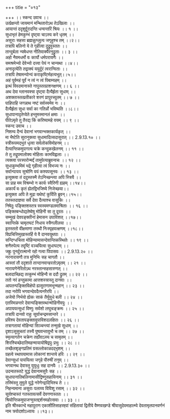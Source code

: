 +++
title = "०१३"

+++
।। स्कन्द उवाच ।।  
उत्प्रेक्षन्तो जायमानं मन्थितारोऽथ तेऽखिलाः ।।  
आयान्तं ददृशुर्द्दूरादन्ति धन्वन्तरिं श्रियः ।। १ ।।  
सुधाभृतं हेमकुम्भं दृष्ट्वा चाऽस्य करे धृतम् ।।  
असुराः सहसा ब्रह्मन्नुत्प्लुत्य जगृहुश्च तम् ।।२।।  
तत्रापि बलिनो ये ते गृहीत्वा दुद्रुवुस्ततः ।।  
तान्दुर्बला न्यषेधन्त नीतिवाक्यैरनुद्रुताः ।। ३ ।।  
अहो नैवमधर्मो वः कार्यो धर्मपरायणैः ।।  
समश्रमेभ्यो देवेभ्यो दत्त्वा पेयं न चान्यथा ।।४।।  
अनादृत्येति तद्वाक्यं ययुर्दूरं त्वरान्विताः ।।  
तत्रापि तेषामन्योन्यं कराकृष्टिर्महत्यभूत्।।५।।  
अहं पूर्वमहं पूर्वं न त्वं न त्वं पिबाम्यहम् ।।  
इत्थं विवदमानास्ते नापुस्तत्प्राशनक्षणम् ।। ६ ।।  
अथ देवा म्लानवक्त्रा दृष्ट्वा दैत्यैर्हृता सुधाम् ।।  
अशक्तास्तत्प्रतीकारे शरणं प्रापुरच्युतम् ।। ७ ।।  
पाहिपाहि जगन्नाथ नष्टं सर्वस्वमेव नः ।।  
दैत्यैर्हृता सुधा सर्वा का गतिर्न्नो भविष्यति ।।८।।  
सुधापानादृतेप्येते हन्तुमस्मानलं क्षमाः ।।  
पीतेऽमृते तु तैरद्य किं करिष्यामहे वयम् ।। ९ ।।  
स्कन्द उवाच ।।  
निशम्य दैन्यं देवानां भगवान्भक्तकार्यकृत् ।।  
मा भैष्टेति सुरानुक्त्वा सुधामादित्सदासुरात् ।। 2.9.13.१० ।।  
स्त्रीरूपमद्भुतं धृत्वा सर्वलोकविमोहनम् ।।  
दैत्यान्तिकमुपागत्य चक्रे कन्दुकखेलनम् ।। ११ ।।  
ते तु तद्रूपमालोक्य मोहिताः कामविह्वलाः ।।  
त्यक्त्वा परस्परोन्मर्द्दं तामुपेत्याब्रुवन्वचः ।। १२ ।।  
सुधाकुम्भमिमं भद्रे गृहीत्वा त्वं विभज्य नः ।।  
सर्वान्पायय सुश्रोणि वयं कश्यपसूनवः ।। १३ ।।  
इत्युक्त्वा तं ददुस्तस्मै तेऽनिच्छन्त्या अपि स्त्रियै ।।  
सा प्राह मम विश्रम्भो न कार्यः स्वैरिणी ह्यहम् ।।१४।।  
अकार्यं वः कृतं ह्येतद्विभजिष्ये निजेच्छया।।  
इत्युक्ता अपि ते मूढा यथेष्टं कुर्विति ब्रुवन्।।१५।।  
ततस्तदाज्ञया सर्वे देवा दैत्याश्च वासुकिः ।।  
निषेदुः पङ्क्तिशस्तत्र स्वस्वमण्डलमाश्रिताः ।। १६ ।।  
पङ्क्तिबन्धोद्यतेष्वेषु मोहिनी सा तु दूरतः ।।  
सम्मुखं देवपङ्क्तीनां हेमासन उपाविशत् ।।१७।।  
स्वान्तिके चामृतघटं निधाय स्त्रैणलीलया ।।  
इतस्ततो वीक्षमाणा तस्थौ निःस्पृहवत्क्षणम् ।।१८।।  
विप्रचित्तिमुखास्तर्हि ये वै दानवयूथपाः ।।  
सन्दिग्धचित्ता मोहिन्यामासन्देवान्तिकस्थितेः ।। १९ ।।  
शनैरुपेत्य तद्दृष्टिं वञ्चयित्वा सुधाघटम् ।।  
जह्रुः पुनर्दुरात्मानो रहो गत्वा पिपासवः ।। 2.9.13.२० ।।  
नरनारायणौ तत्र मुनिभिः सह चागतौ ।।  
आस्तां तौ ददृशाते तान्दानवान्हरतोऽमृतम् ।। २१ ।।  
नारायणेनेरितोऽथ नरस्तान्सहसारुणत् ।।  
बलादाच्छिद्य तत्कुम्भं मोहिन्यै स ददौ द्रुतम् ।। २२ ।।  
ततो नरं हन्तुकामा आत्तशस्त्रास्तु दानवाः ।।  
आपतन्पङ्क्तिविक्षेपो ह्यसुराणामभून्महान् ।। २३ ।।  
तदा नरोपि भगवान्देवदैत्यनरैरपि ।।  
अजेयो निर्भयो ह्येकः साकं तैर्युयुधे बली ।। २४ ।।  
एतस्मिन्नन्तरे देवान्पङ्क्तिस्थान्मोहिनीवपुः ।।  
अपाययत्सुधां विष्णुः सर्वशो लघुचङ्क्रमः ।। २५ ।।  
तत्रापि दानवो राहुः सूर्याचन्द्रमसान्तरे ।।  
प्रविश्य देवतापङ्क्तावुपाविशदलक्षितः ।। २६ ।।  
तत्रागतायां मोहिन्यां सिञ्चन्त्यां तन्मुखे सुधाम् ।।  
दृशाऽसूसुचतां तस्यै पुष्पवन्तावुभौ च तम् ।। २७ ।।  
स्मृत्यागतेन चक्रेण तर्ह्येवाऽस्य च सामृतम् ।।  
शिरश्चिच्छेदातिमहन्मायायोषिद्वपुः प्रभुः ।। २८ ।।  
तच्छैलशृङ्गप्रतिमं ग्रसल्लोकान्नदद्भृशम् ।।  
ग्रहत्वे स्थापयामास लोकानां शान्तये हरिः ।। २९ ।।  
देवान्सुधां पाययित्वा जगृहे पौरुषीं तनुम् ।।  
भगवानथ देवास्तु युयुधुः सह दानवैः ।। 2.9.13.३० ।।  
उदन्वतस्तटे युद्धं देवानामसुरैः सह ।।  
सुधापानातिबलिनामासीद्विष्णुसहायिनाम् ।। ३१ ।।  
तस्मिंस्तु तुमुले युद्धे नरेणेन्द्रादिभिश्च ते ।।  
निहन्यमाना असुराः पलाय्य विविशू रसाम् ।। ३२ ।।  
सूर्यश्चास्तं गतस्तावत्सर्वे देवगणास्ततः ।।  
श्रियोन्तिकमुपाजग्मुस्तद्दर्शनमहोत्सवाः ।। ३३ ।।  
इति श्रीस्कान्दे महापुराण एकाशीतिसाहस्र्यां संहितायां द्वितीये वैष्णवखण्डे श्रीवासुदेवमाहात्म्ये देवतामृतपानवर्णनं नाम त्रयोदशोऽध्यायः ।।१३।।